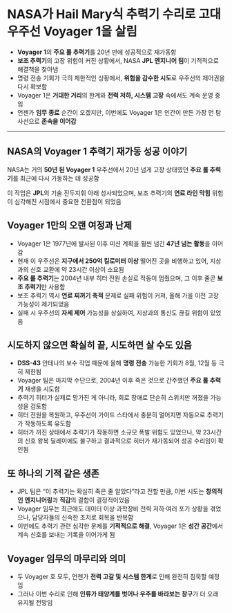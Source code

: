 # NASA가 Hail Mary식 추력기 수리로 고대 우주선 Voyager 1을 살림


* **Voyager 1**의 **주요 롤 추력기**를 20년 만에 성공적으로 재가동함
* **보조 추력기**의 고장 위험이 커진 상황에서, NASA **JPL 엔지니어 팀**이 기적적으로 해결책을 찾아냄
* 명령 전송 기회가 극히 제한적인 상황에서, **위험을 감수한 시도**로 우주선의 제어권을 다시 확보함
* Voyager 1은 **거대한 거리**의 한계와 **전력 저하, 시스템 고장** 속에서도 계속 운영 중임
* 언젠가 **임무 종료** 순간이 오겠지만, 이번에도 Voyager 1은 인간이 만든 가장 먼 탐사선으로 **존속을 이어감**

---

NASA의 Voyager 1 추력기 재가동 성공 이야기
------------------------------

NASA는 거의 **50년 된 Voyager 1** 우주선에서 20년 넘게 고장 상태였던 **주요 롤 추력기**를 최근에 다시 가동하는 데 성공함

이 작업은 **JPL**의 기술 진두지휘 아래 성사되었으며, 보조 추력기의 **연료 라인 막힘** 위험이 심각해진 시점에서 중요한 전환점이 되었음

Voyager 1만의 오랜 여정과 난제
---------------------

* Voyager 1은 1977년에 발사된 이후 미션 계획을 훨씬 넘긴 **47년 넘는 활동**을 이어감
* 현재 이 우주선은 **지구에서 250억 킬로미터 이상** 떨어진 곳을 비행하고 있어, 지상과의 신호 교환에 약 23시간 이상이 소요됨
* **주요 롤 추력기**는 2004년 내부 히터 전원 손실로 작동이 멈췄으며, 그 이후 줄곧 **보조 추력기**만 사용함
* 보조 추력기 역시 **연료 찌꺼기 축적** 문제로 실패 위험이 커져, 올해 가을 이전 고장 가능성이 제기되었음
* 실패 시 우주선의 **자세 제어** 가능성을 상실하여, 지상과의 통신도 끊길 위험이 있었음

시도하지 않으면 확실히 끝, 시도하면 살 수도 있음
----------------------------

* **DSS-43** 안테나의 보수 작업 때문에 올해 **명령 전송** 가능한 기회가 8월, 12월 등 극히 제한됨
* Voyager 팀은 마지막 수단으로, 2004년 이후 죽은 것으로 간주했던 **주요 롤 추력기** 재생을 시도함
* 추력기 히터가 실제로 망가진 게 아니라, 회로 장애로 단순히 스위치만 꺼졌을 가능성을 검토함
* 히터 전원을 복원하고, 우주선이 가이드 스타에서 충분히 멀어지면 자동으로 추력기가 작동하도록 유도함
* 히터가 꺼진 상태에서 추력기가 작동하면 소규모 폭발 위험도 있었으나, 약 23시간의 신호 왕복 딜레이에도 불구하고 결과적으로 히터가 재가동되어 성공 수리임이 확인됨

또 하나의 기적 같은 생존
--------------

* JPL 팀은 “이 추력기는 확실히 죽은 줄 알았다”라고 전할 만큼, 이번 시도는 **창의적인 엔지니어링**과 **직감**의 결합이 결정적이었음
* Voyager 임무는 최근에도 데이터 이상·과학장비 전력 저하·여러 포기 상황을 겪었으나, 담당자들의 신속한 조치로 회복을 반복함
* 이번에도 추력기 관련 심각한 문제를 **기적적으로 해결**, Voyager 1은 **성간 공간**에서 계속 신호를 보내는 기록을 이어가게 됨

Voyager 임무의 마무리와 의미
-------------------

* 두 Voyager 호 모두, 언젠가 **전력 고갈 및 시스템 한계**로 인해 완전히 침묵할 예정임
* 그러나 이번 수리로 인해 **인류가 태양계를 벗어나 우주를 바라보는 창구**가 더 오래 유지될 전망임
